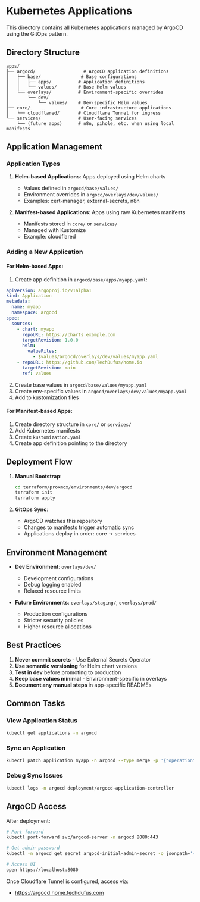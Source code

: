 # Kubernetes Applications

This directory contains all Kubernetes applications managed by ArgoCD using the GitOps pattern.

## Directory Structure

```
apps/
├── argocd/                  # ArgoCD application definitions
│   ├── base/               # Base configurations
│   │   ├── apps/          # Application definitions
│   │   └── values/        # Base Helm values
│   └── overlays/          # Environment-specific overrides
│       └── dev/
│           └── values/    # Dev-specific Helm values
├── core/                   # Core infrastructure applications
│   └── cloudflared/       # Cloudflare Tunnel for ingress
└── services/              # User-facing services
    └── (future apps)      # n8n, pihole, etc. when using local manifests
```

## Application Management

### Application Types

1. **Helm-based Applications**: Apps deployed using Helm charts
   - Values defined in `argocd/base/values/`
   - Environment overrides in `argocd/overlays/dev/values/`
   - Examples: cert-manager, external-secrets, n8n

2. **Manifest-based Applications**: Apps using raw Kubernetes manifests
   - Manifests stored in `core/` or `services/`
   - Managed with Kustomize
   - Example: cloudflared

### Adding a New Application

#### For Helm-based Apps:

1. Create app definition in `argocd/base/apps/myapp.yaml`:
```yaml
apiVersion: argoproj.io/v1alpha1
kind: Application
metadata:
  name: myapp
  namespace: argocd
spec:
  sources:
    - chart: myapp
      repoURL: https://charts.example.com
      targetRevision: 1.0.0
      helm:
        valueFiles:
          - $values/argocd/overlays/dev/values/myapp.yaml
    - repoURL: https://github.com/TechDufus/home.io
      targetRevision: main
      ref: values
```

2. Create base values in `argocd/base/values/myapp.yaml`
3. Create env-specific values in `argocd/overlays/dev/values/myapp.yaml`
4. Add to kustomization files

#### For Manifest-based Apps:

1. Create directory structure in `core/` or `services/`
2. Add Kubernetes manifests
3. Create `kustomization.yaml`
4. Create app definition pointing to the directory

## Deployment Flow

1. **Manual Bootstrap**:
   ```bash
   cd terraform/proxmox/environments/dev/argocd
   terraform init
   terraform apply
   ```

2. **GitOps Sync**:
   - ArgoCD watches this repository
   - Changes to manifests trigger automatic sync
   - Applications deploy in order: core → services

## Environment Management

- **Dev Environment**: `overlays/dev/`
  - Development configurations
  - Debug logging enabled
  - Relaxed resource limits

- **Future Environments**: `overlays/staging/`, `overlays/prod/`
  - Production configurations
  - Stricter security policies
  - Higher resource allocations

## Best Practices

1. **Never commit secrets** - Use External Secrets Operator
2. **Use semantic versioning** for Helm chart versions
3. **Test in dev** before promoting to production
4. **Keep base values minimal** - Environment-specific in overlays
5. **Document any manual steps** in app-specific READMEs

## Common Tasks

### View Application Status
```bash
kubectl get applications -n argocd
```

### Sync an Application
```bash
kubectl patch application myapp -n argocd --type merge -p '{"operation": {"sync": {}}}'
```

### Debug Sync Issues
```bash
kubectl logs -n argocd deployment/argocd-application-controller
```

## ArgoCD Access

After deployment:
```bash
# Port forward
kubectl port-forward svc/argocd-server -n argocd 8080:443

# Get admin password
kubectl -n argocd get secret argocd-initial-admin-secret -o jsonpath='{.data.password}' | base64 -d

# Access UI
open https://localhost:8080
```

Once Cloudflare Tunnel is configured, access via:
- https://argocd.home.techdufus.com